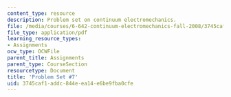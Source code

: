 ```yaml
---
content_type: resource
description: Problem set on continuum electromechanics.
file: /media/courses/6-642-continuum-electromechanics-fall-2008/3745caf1addc844eea14e6be9fba0cfe_pset7.pdf
file_type: application/pdf
learning_resource_types:
- Assignments
ocw_type: OCWFile
parent_title: Assignments
parent_type: CourseSection
resourcetype: Document
title: 'Problem Set #7'
uid: 3745caf1-addc-844e-ea14-e6be9fba0cfe
---
```


